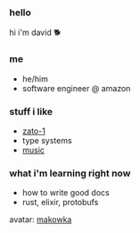 ### hello
hi i'm david 🐕

### me
* he/him
* software engineer @ amazon

### stuff i like
* [zato-1](https://pbs.twimg.com/media/ETrOFCyUcAA7lf8?format=jpg&name=900x900)
* type systems
* [music](https://www.last.fm/user/ffxaa)

### what i'm learning right now
* how to write good docs
* rust, elixir, protobufs

avatar: [makowka](https://picrew.me/secret_image_maker/1ATjYgP9eVbd7xP9)

